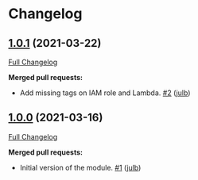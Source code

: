 # Changelog

## [1.0.1](https://github.com/julb/terraform-aws-lambda-auto-start-stop-ec2-instances/tree/1.0.1) (2021-03-22)

[Full Changelog](https://github.com/julb/terraform-aws-lambda-auto-start-stop-ec2-instances/compare/1.0.0...1.0.1)

**Merged pull requests:**

- Add missing tags on IAM role and Lambda. [\#2](https://github.com/julb/terraform-aws-lambda-auto-start-stop-ec2-instances/pull/2) ([julb](https://github.com/julb))

## [1.0.0](https://github.com/julb/terraform-aws-lambda-auto-start-stop-ec2-instances/tree/1.0.0) (2021-03-16)

[Full Changelog](https://github.com/julb/terraform-aws-lambda-auto-start-stop-ec2-instances/compare/latest...1.0.0)

**Merged pull requests:**

- Initial version of the module. [\#1](https://github.com/julb/terraform-aws-lambda-auto-start-stop-ec2-instances/pull/1) ([julb](https://github.com/julb))



